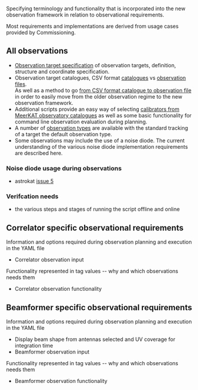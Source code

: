 Specifying terminology and functionality that is incorporated into the new observation framework in relation to observational requirements.

Most requirements and implementations are derived from usage cases provided by Commissioning.

## All observations
* [Observation target specification](https://github.com/ska-sa/astrokat/wiki/Observation-target-specification) of observation targets, definition, structure and coordinate specification.   
* Observation target catalogues, CSV format [catalogues](https://github.com/ska-sa/astrokat/wiki/Observation-catalogues) vs [observation files](https://github.com/ska-sa/astrokat/wiki/Observation-file).   
As well as a method to go [from CSV format catalogue to observation file](https://github.com/ska-sa/astrokat/wiki/Catalogues-to-observation-files) in order to easily move from the older observation regime to the new observation framework.
* Additional scripts provide an easy way of selecting [calibrators from MeerKAT observatory catalogues](https://github.com/ska-sa/astrokat/wiki/MeerKAT-calibrator-selection) as well as some basic functionality for command line observation evaluation during planning.
* A number of [observation types](https://github.com/ska-sa/astrokat/wiki/Types-of-target-observations) are available with the standard tracking of a target the default observation type.
* Some observations may include the use of a noise diode. The current understanding of the various noise diode implementation requirements are described here.

### Noise diode usage during observations
* astrokat [issue 5](https://github.com/ska-sa/astrokat/issues/5)


### Verifcation needs
* the various steps and stages of running the script offline and online


## Correlator specific observational requirements
Information and options required during observation planning and execution in the YAML file
* Correlator observation input

Functionality represented in tag values -- why and which observations needs them
* Correlator observation functionality


## Beamformer specific observational requirements
Information and options required during observation planning and execution in the YAML file
* Display beam shape from antennas selected and UV coverage for integration time
* Beamformer observation input

Functionality represented in tag values -- why and which observations needs them
* Beamformer observation functionality
